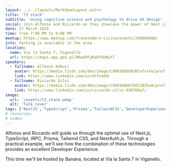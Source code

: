```yaml
---
layout: ../../layouts/MarkdownLayout.astro
title: 'T3 stack'
subtitle: 'Using cognitive science and psychology to drive UX design'
social: Join Alfonso and Riccardo as they showcase the power of Next.js, TypeScript, tRPC, Prisma, Tailwind CSS, and NextAuth.js. Learn how these tools create an amazing Developer Experience! 🚀 
date: 27 March 2024
time: from 7:00 PM to 9:00 PM
meetup: https://www.meetup.com/frontenders-ticino/events/299869400/
info: Parking is available in the area
location:
  name: Via la Santa 7, Viganello
  url: https://maps.app.goo.gl/96wdXFyKaDfhUWyY7
speakers:
  - fullname: Alfonso Adduci
    avatar: https://media.licdn.com/dms/image/C4D03AQEkBzRIvfvsFw/profile-displayphoto-shrink_400_400/0/1639008544456?e=1717027200&v=beta&t=kguCjzRuPVq4afn3EH2AOrXrTXvtqwoym7pXcbb0AkI
    link: https://www.linkedin.com/in/alfoadd/
  - fullname: Riccardo Silvi 
    avatar: https://media.licdn.com/dms/image/C5603AQH47E011BZVuA/profile-displayphoto-shrink_400_400/0/1627573485866?e=1717027200&v=beta&t=nABln9fKVFRKcqwtzj2yU1wGTiaYppkAWknHwn0mi5k
    link: https://www.linkedin.com/in/riccardo-silvi-938769a7/
image:
  url: '/events/t3_stack.webp'
  alt: 'Talk cover'
tags: ['NextJS','TypeScript','Prisma','TailwindCSS','DeveloperExperience']
# resources:
# video:
---
```


Alfonso and Riccardo will guide us through the optimal use of Next.js, TypeScript, tRPC, Prisma, Tailwind CSS, and NextAuth.js. Through a practical example, we'll see how the combination of these technologies provides an excellent Developer Experience.

This time we'll be hosted by Banana, located at Via la Santa 7 in Viganello.

